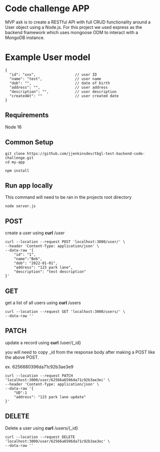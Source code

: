 # Code challenge APP

MVP ask is to create a RESTful API with full CRUD functionality around a User object using a Node.js. For this project we used express as the backend framework which uses mongoose ODM to interact with a MongoDB instance. 

# Example User model
```
{
  "id": "xxx",                  // user ID 
  "name": "test",               // user name
  "dob": "",                    // date of birth
  "address": "",                // user address
  "description": "",            // user description
  "createdAt": ""               // user created date
}
```
## Requirements
Node 16
## Common Setup
```
git clone https://github.com/jjenkinsdev/tbgl-test-backend-code-challenge.git
cd my-app
```
```
npm install
```
## Run app locally
This command will need to be ran in the projects root directory
```
node server.js
```
## POST
create a user using **curl** /user
```
curl --location --request POST 'localhost:3000/user/' \
--header 'Content-Type: application/json' \
--data-raw '{
    "id": "1",
    "name":"Bob",
    "dob": "2022-01-01",
    "address": "123 park lane",
    "description": "test description"
}'
```
## GET
get a list of all users using **curl** /users
```
curl --location --request GET 'localhost:3000/users/' \
--data-raw ''
```
## PATCH
update a record using **curl** /user/{_id}

you will need to copy _id from the response body after making a POST like the above POST.

ex. 6256680396da71c92b3ae3e9
```
curl --location --request PATCH 'localhost:3000/user/62566a6596da71c92b3ae3ec' \
--header 'Content-Type: application/json' \
--data-raw '{
    "UD":1
    "address": "123 park lane update"
}'
```
## DELETE
Delete a user using **curl** /users/{_id}

```
curl --location --request DELETE 'localhost:3000/user/62566a6596da71c92b3ae3ec' \
--data-raw ''
```